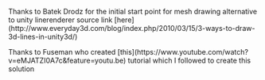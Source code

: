<p> Thanks to Batek Drodz for the initial start point for mesh drawing alternative to unity linerenderer source link [here](http://www.everyday3d.com/blog/index.php/2010/03/15/3-ways-to-draw-3d-lines-in-unity3d/) </p>
<p> Thanks to Fuseman who created [this](https://www.youtube.com/watch?v=eMJATZI0A7c&feature=youtu.be) tutorial which I followed to create this solution </p>
